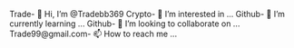 Trade- 👋 Hi, I’m @Tradebb369
Crypto- 👀 I’m interested in ...
Github- 🌱 I’m currently learning ...
Github- 💞️ I’m looking to collaborate on ...
Trade99@gmail.com- 📫 How to reach me ...

<!---
Tradebb369/Tradebb369 is a ✨ special ✨ repository because its `README.md` (this file) appears on your GitHub profile.
You can click the Preview link to take a look at your changes.
--->
